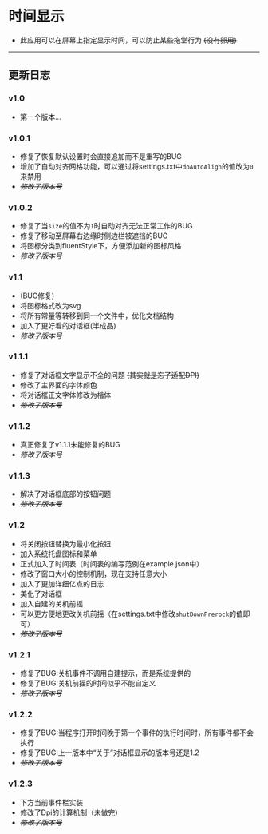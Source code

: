 # 时间显示
* 此应用可以在屏幕上指定显示时间，可以防止某些拖堂行为 ~~(没有卵用)~~
---
## 更新日志
### v1.0
* 第一个版本...
### v1.0.1
* 修复了恢复默认设置时会直接追加而不是重写的BUG
* 增加了自动对齐网格功能，可以通过将settings.txt中`doAutoAlign`的值改为`0`来禁用 
* ~~_修改了版本号_~~
### v1.0.2
* 修复了当`size`的值不为`1`时自动对齐无法正常工作的BUG
* 修复了移动至屏幕右边缘时侧边栏被遮挡的BUG
* 将图标分类到fluentStyle下，方便添加新的图标风格
* ~~_修改了版本号_~~
### v1.1
* (BUG修复)
* 将图标格式改为svg
* 将所有常量等转移到同一个文件中，优化文档结构
* 加入了更好看的对话框(半成品)
* ~~_修改了版本号_~~
### v1.1.1
* 修复了对话框文字显示不全的问题 ~~(其实就是忘了适配DPI)~~ 
* 修改了主界面的字体颜色
* 将对话框正文字体修改为楷体
* ~~_修改了版本号_~~
### v1.1.2
* 真正修复了v1.1.1未能修复的BUG
* ~~_修改了版本号_~~
### v1.1.3
* 解决了对话框底部的按钮问题
* ~~_修改了版本号_~~
### v1.2
* 将关闭按钮替换为最小化按钮
* 加入系统托盘图标和菜单
* 正式加入了时间表（时间表的编写范例在example.json中）
* 修改了窗口大小的控制机制，现在支持任意大小
* 加入了更加详细亿点的日志
* 美化了对话框
* 加入自建的关机前摇
* 可以更方便地更改关机前摇（在settings.txt中修改`shutDownPrerock`的值即可）
* ~~_修改了版本号_~~
### v1.2.1
* 修复了BUG:关机事件不调用自建提示，而是系统提供的
* 修复了BUG:关机前摇的时间似乎不能自定义
* ~~_修改了版本号_~~
### v1.2.2
* 修复了BUG:当程序打开时间晚于第一个事件的执行时间时，所有事件都不会执行
* 修复了BUG:上一版本中“关于”对话框显示的版本号还是1.2
* ~~_修改了版本号_~~
### v1.2.3
* 下方当前事件栏实装
* 修改了Dpi的计算机制（未做完）
* ~~_修改了版本号_~~
